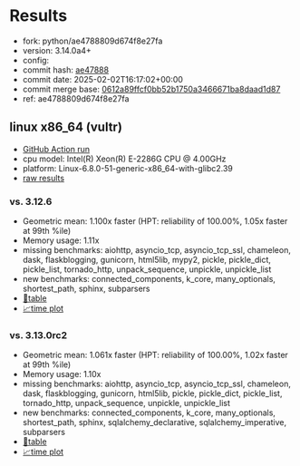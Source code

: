 # Results

- fork: python/ae4788809d674f8e27fa
- version: 3.14.0a4+
- config: 
- commit hash: [ae47888](https://github.com/python/cpython/commit/ae47888)
- commit date: 2025-02-02T16:17:02+00:00
- commit merge base: [0612a89ffcf0bb52b1750a3466671ba8daad1d87](https://github.com/python/cpython/commit/0612a89ffcf0bb52b1750a3466671ba8daad1d87)
- ref: ae4788809d674f8e27fa

## linux x86_64 (vultr)

- [GitHub Action run](https://github.com/facebookexperimental/free-threading-benchmarking/actions/runs/13100479381)
- cpu model: Intel(R) Xeon(R) E-2286G CPU @ 4.00GHz
- platform: Linux-6.8.0-51-generic-x86_64-with-glibc2.39
- [raw results](bm-20250202-vultr-x86_64-python-ae4788809d674f8e27fa-3.14.0a4%2B-ae47888.json)

### vs. 3.12.6

- Geometric mean: 1.100x faster (HPT: reliability of 100.00%, 1.05x faster at 99th %ile)
- Memory usage: 1.11x
- missing benchmarks: aiohttp, asyncio_tcp, asyncio_tcp_ssl, chameleon, dask, flaskblogging, gunicorn, html5lib, mypy2, pickle, pickle_dict, pickle_list, tornado_http, unpack_sequence, unpickle, unpickle_list
- new benchmarks: connected_components, k_core, many_optionals, shortest_path, sphinx, subparsers
- [📄table](bm-20250202-vultr-x86_64-python-ae4788809d674f8e27fa-3.14.0a4%2B-ae47888-vs-3.12.6.md)
- [📈time plot](bm-20250202-vultr-x86_64-python-ae4788809d674f8e27fa-3.14.0a4%2B-ae47888-vs-3.12.6.svg)

### vs. 3.13.0rc2

- Geometric mean: 1.061x faster (HPT: reliability of 100.00%, 1.02x faster at 99th %ile)
- Memory usage: 1.10x
- missing benchmarks: aiohttp, asyncio_tcp, asyncio_tcp_ssl, chameleon, dask, flaskblogging, gunicorn, html5lib, pickle, pickle_dict, pickle_list, tornado_http, unpack_sequence, unpickle, unpickle_list
- new benchmarks: connected_components, k_core, many_optionals, shortest_path, sphinx, sqlalchemy_declarative, sqlalchemy_imperative, subparsers
- [📄table](bm-20250202-vultr-x86_64-python-ae4788809d674f8e27fa-3.14.0a4%2B-ae47888-vs-3.13.0rc2.md)
- [📈time plot](bm-20250202-vultr-x86_64-python-ae4788809d674f8e27fa-3.14.0a4%2B-ae47888-vs-3.13.0rc2.svg)

